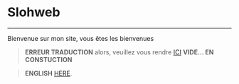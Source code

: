 # Slohweb
---
Bienvenue sur mon site, vous êtes les bienvenues
> **ERREUR TRADUCTION** alors, veuillez vous rendre    [ICI](https://crowdin.com/project/slohweb)
> **VIDE... EN CONSTUCTION**

> **ENGLISH** [HERE](translate/en/index.md). 
